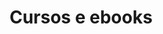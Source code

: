 ---
order: 7
view: category
lang: pt-BR

title: Cursos e ebooks
description: HTML5, acessibilidade, UX, SEO, performance e webzcomponents? Sem redundância, mas aqui no HTML Moderno você aprende tudo de mais moderno sobre dev web
slug: videos
tags: []

meta:
  - property: og:image
    content: https://htmlmoderno.com.br/html-moderno-image-share.png
  - name: twitter:image
    content: https://htmlmoderno.com.br/html-moderno-image-share.png
---